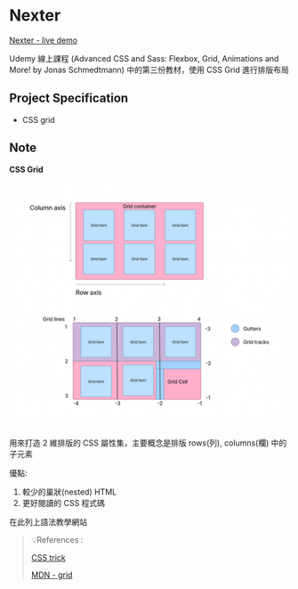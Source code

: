 # Nexter

[Nexter - live demo](https://moonydog12.github.io/Advanced-CSS-Sass/Nexter/)

Udemy 線上課程 (Advanced CSS and Sass: Flexbox, Grid, Animations and More! by Jonas Schmedtmann) 中的第三份教材，使用 CSS Grid 進行排版布局

## Project Specification

- CSS grid

## Note

**CSS Grid**

![example](../assets/grid.jpg)

用來打造 2 維排版的 CSS 屬性集，主要概念是排版 rows(列), columns(欄) 中的子元素

優點:

1. 較少的巢狀(nested) HTML
2. 更好閱讀的 CSS 程式碼

在此列上語法教學網站

> 💡References :
>
> [CSS trick](https://css-tricks.com/snippets/css/complete-guide-grid/)
>
> [MDN - grid](https://developer.mozilla.org/en-US/docs/Web/CSS/grid)
